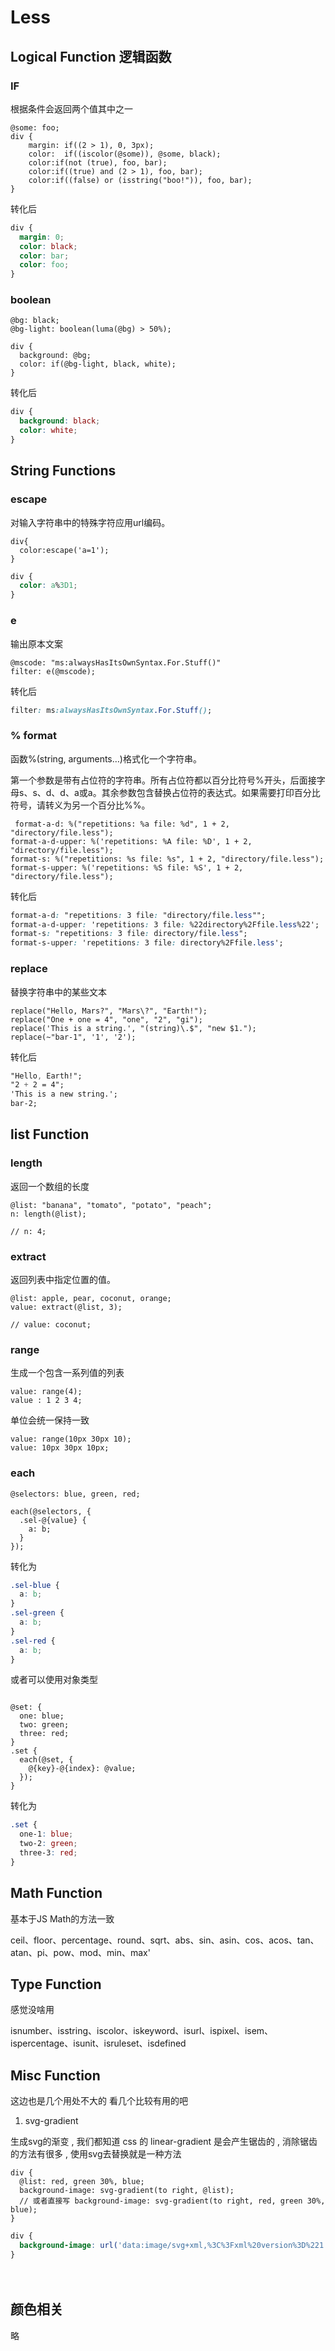 # Less


## Logical Function 逻辑函数

### IF

根据条件会返回两个值其中之一

``` less
@some: foo;
div {
    margin: if((2 > 1), 0, 3px);
    color:  if((iscolor(@some)), @some, black);
    color:if(not (true), foo, bar);
    color:if((true) and (2 > 1), foo, bar);
    color:if((false) or (isstring("boo!")), foo, bar);
}
```

转化后

``` css
div {
  margin: 0;
  color: black;
  color: bar;
  color: foo;
}
```

### boolean

``` less
@bg: black;
@bg-light: boolean(luma(@bg) > 50%);

div {
  background: @bg; 
  color: if(@bg-light, black, white);
}
```

转化后
``` css
div {
  background: black;
  color: white;
}

```


## String Functions 

### escape

对输入字符串中的特殊字符应用url编码。

``` less
div{
  color:escape('a=1');
}
```

```css
div {
  color: a%3D1;
}
```


### e

输出原本文案 

``` less
@mscode: "ms:alwaysHasItsOwnSyntax.For.Stuff()" 
filter: e(@mscode);
```
转化后
``` css
filter: ms:alwaysHasItsOwnSyntax.For.Stuff();
```

### % format

函数%(string, arguments…)格式化一个字符串。

第一个参数是带有占位符的字符串。所有占位符都以百分比符号%开头，后面接字母s、s、d、d、a或a。其余参数包含替换占位符的表达式。如果需要打印百分比符号，请转义为另一个百分比%%。

``` less
 format-a-d: %("repetitions: %a file: %d", 1 + 2, "directory/file.less");
format-a-d-upper: %('repetitions: %A file: %D', 1 + 2, "directory/file.less");
format-s: %("repetitions: %s file: %s", 1 + 2, "directory/file.less");
format-s-upper: %('repetitions: %S file: %S', 1 + 2, "directory/file.less");
```
转化后
```css
format-a-d: "repetitions: 3 file: "directory/file.less"";
format-a-d-upper: 'repetitions: 3 file: %22directory%2Ffile.less%22';
format-s: "repetitions: 3 file: directory/file.less";
format-s-upper: 'repetitions: 3 file: directory%2Ffile.less';
```


### replace

替换字符串中的某些文本

``` less
replace("Hello, Mars?", "Mars\?", "Earth!");
replace("One + one = 4", "one", "2", "gi");
replace('This is a string.', "(string)\.$", "new $1.");
replace(~"bar-1", '1', '2');
```

转化后

``` css
"Hello, Earth!";
"2 + 2 = 4";
'This is a new string.';
bar-2;
```


## list Function

### length

返回一个数组的长度

```less
@list: "banana", "tomato", "potato", "peach";
n: length(@list);

// n: 4;
```

### extract

返回列表中指定位置的值。

```less
@list: apple, pear, coconut, orange;
value: extract(@list, 3);

// value: coconut;
```

### range

生成一个包含一系列值的列表

```less
value: range(4);
value : 1 2 3 4;
```

单位会统一保持一致
``` less
value: range(10px 30px 10);
value: 10px 30px 10px;
```

### each

``` less
@selectors: blue, green, red;

each(@selectors, {
  .sel-@{value} {
    a: b;
  }
});
```
转化为

```css
.sel-blue {
  a: b;
}
.sel-green {
  a: b;
}
.sel-red {
  a: b;
}
```

或者可以使用对象类型

``` less

@set: {
  one: blue;
  two: green;
  three: red;
}
.set {
  each(@set, {
    @{key}-@{index}: @value;
  });
}
```

转化为
``` css
.set {
  one-1: blue;
  two-2: green;
  three-3: red;
}
```


## Math Function 

基本于JS Math的方法一致

ceil、floor、percentage、round、sqrt、abs、sin、asin、cos、acos、tan、atan、pi、pow、mod、min、max'


## Type Function

感觉没啥用

isnumber、isstring、iscolor、iskeyword、isurl、ispixel、isem、ispercentage、isunit、isruleset、isdefined

## Misc Function

这边也是几个用处不大的 看几个比较有用的吧


1. svg-gradient 

生成svg的渐变 , 我们都知道 css 的 linear-gradient 是会产生锯齿的 , 消除锯齿的方法有很多 , 使用svg去替换就是一种方法

``` less
div {
  @list: red, green 30%, blue;
  background-image: svg-gradient(to right, @list);
  // 或者直接写 background-image: svg-gradient(to right, red, green 30%, blue);
}
```

```css
div {
  background-image: url('data:image/svg+xml,%3C%3Fxml%20version%3D%221.0%22%20%3F%3E%3Csvg%20xmlns%3D%22http%3A%2F%2Fwww.w3.org%2F2000%2Fsvg%22%20version%3D%221.1%22%20width%3D%22100%25%22%20height%3D%22100%25%22%20viewBox%3D%220%200%201%201%22%20preserveAspectRatio%3D%22none%22%3E%3ClinearGradient%20id%3D%22gradient%22%20gradientUnits%3D%22userSpaceOnUse%22%20x1%3D%220%25%22%20y1%3D%220%25%22%20x2%3D%22100%25%22%20y2%3D%220%25%22%3E%3Cstop%20offset%3D%220%25%22%20stop-color%3D%22%23ff0000%22%2F%3E%3Cstop%20offset%3D%2230%25%22%20stop-color%3D%22%23008000%22%2F%3E%3Cstop%20offset%3D%22100%25%22%20stop-color%3D%22%230000ff%22%2F%3E%3C%2FlinearGradient%3E%3Crect%20x%3D%220%22%20y%3D%220%22%20width%3D%221%22%20height%3D%221%22%20fill%3D%22url(%23gradient)%22%20%2F%3E%3C%2Fsvg%3E');
}
```
　

## 颜色相关

略


